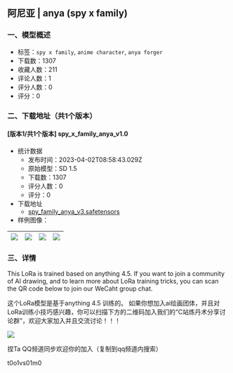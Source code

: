 ## 阿尼亚 | anya \(spy x family\)
### 一、模型概述

- 标签：`spy x family`, `anime character`, `anya forger`
- 下载数：1307
- 收藏人数：211
- 评论人数：1
- 评分人数：0
- 评分：0

### 二、下载地址（共1个版本）

#### [版本1/共1个版本] spy_x_family_anya_v1.0

- 统计数据
  - 发布时间：2023-04-02T08:58:43.029Z
  - 原始模型：SD 1.5
  - 下载数：1307
  - 评分人数：0
  - 评分：0
- 下载地址
  - [spy_family_anya_v3.safetensors](https://civitai.com/api/download/models/32405)
- 样例图像：

| <img src="https://image.civitai.com/xG1nkqKTMzGDvpLrqFT7WA/ec7c4414-72af-4346-1080-d9d1a2df8a00/width=450/372035.jpeg" /> | <img src="https://image.civitai.com/xG1nkqKTMzGDvpLrqFT7WA/ad36028f-00ba-47c9-4e78-3cb658d11200/width=450/372034.jpeg" /> | <img src="https://image.civitai.com/xG1nkqKTMzGDvpLrqFT7WA/fa190b19-1ca0-48df-c504-805a4f18ff00/width=450/372033.jpeg" /> | <img src="https://image.civitai.com/xG1nkqKTMzGDvpLrqFT7WA/189842cb-c05c-4611-c167-64893414aa00/width=450/372032.jpeg" /> |
| ---- | ---- | ---- | ---- |


### 三、详情
<p>This LoRa is trained based on anything 4.5. If you want to join a community of AI drawing, and to learn more about LoRa training tricks, you can scan the QR code below to join our WeCaht group chat.</p><p>这个LoRa模型是基于anything 4.5 训练的。 如果你想加入ai绘画团体，并且对LoRa训练小技巧感兴趣，你可以扫描下方的二维码加入我们的“C站炼丹术分享讨论群”，欢迎大家加入并且交流讨论！！！</p><img src="https://imagecache.civitai.com/xG1nkqKTMzGDvpLrqFT7WA/1ee30077-45c0-4d2a-164e-2980a05c2700/width=525/1ee30077-45c0-4d2a-164e-2980a05c2700.jpeg" /><p>捏Ta QQ频道同步欢迎你的加入（复制到qq频道内搜索）</p><p>t0o1vs01m0</p>